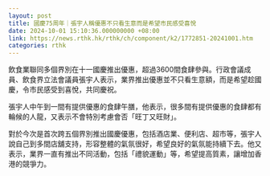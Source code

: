 ```yaml
---
layout: post
title: 國慶75周年｜張宇人稱優惠不只看生意而是希望市民感受喜悅
date: 2024-10-01 15:10:36.000000000 +08:00
link: https://news.rthk.hk/rthk/ch/component/k2/1772851-20241001.htm
categories: rthk
---
```


飲食業聯同多個界別在十一國慶推出優惠，超過3600間食肆參與。行政會議成員、飲食界立法會議員張宇人表示，業界推出優惠並不只看生意額，而是希望趁國慶，令市民感受到喜悅，共同慶祝。

張宇人中午到一間有提供優惠的食肆午膳，他表示，很多間有提供優惠的食肆都有輪候的人龍，又表示不會特別考慮會否「旺丁又旺財」。

對於今次是首次跨五個界別推出國慶優惠，包括酒店業、便利店、超市等，張宇人說自己到多間店舖支持，形容整體的氣氛很好，希望良好的氣氛能持續下去。他又表示，業界一直有推出不同活動，包括「禮貌運動」等，希望提高質素，讓增加香港的競爭力。
